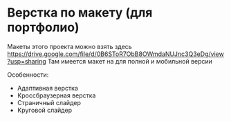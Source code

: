 ﻿# Верстка по макету (для портфолио)
Макеты этого проекта можно взять здесь https://drive.google.com/file/d/0B6SToR7ObB8OWmdaNUJnc3Q3eDg/view?usp=sharing
Там имеется макет на для полной и мобильной версии



Особенности:
<ul>
  <li>Адаптивная верстка</li>
  <li>Кроссбраузерная верстка</li>
  <li>Страничный слайдер</li>
  <li>Круговой слайдер</li>
</ul>

